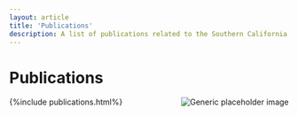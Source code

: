 ```yaml
---
layout: article
title: 'Publications'
description: A list of publications related to the Southern California Bight Marine Biodiversity Observation Network (SCB MBON).
---
```


<div class="row">
	<div class="container">
		<h1 class="page-header">Publications</h1>
		<img class="featurette-image img-responsive center-block" src="{{site.url}}/img/bgs/santa_barbara_island400x400.jpg" alt="Generic placeholder image" style="float:right; PADDING-LEFT: 15px">		{%include publications.html%}
	</div>
</div>